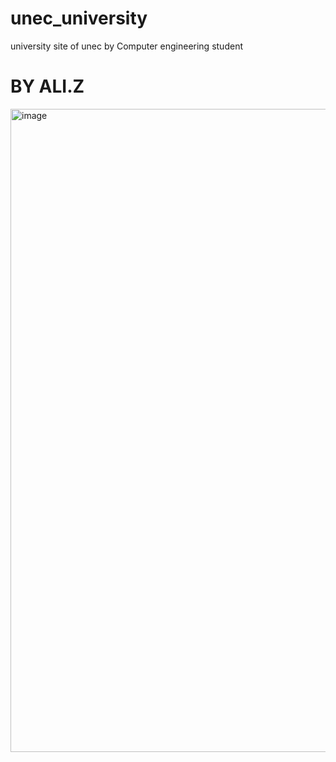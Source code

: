 # unec_university
university site of unec by Computer engineering student
# BY ALI.Z
<img width="1919" height="1029" alt="image" src="https://github.com/user-attachments/assets/89fd0536-41e2-4402-a106-5bebbd75b9aa" />
